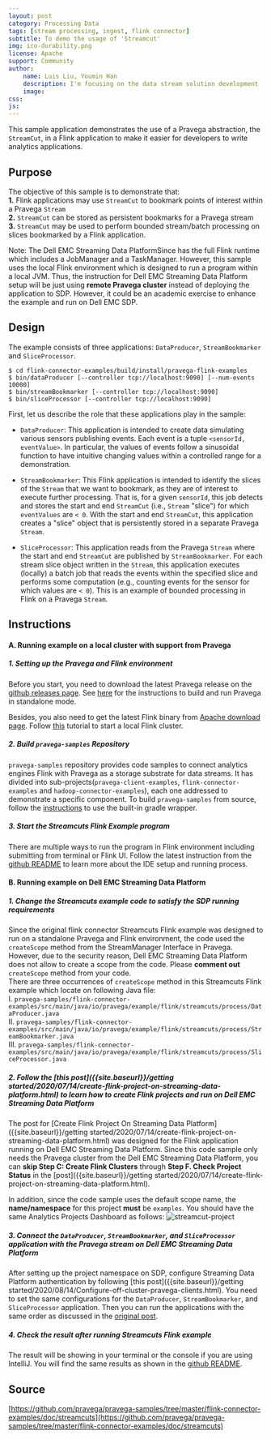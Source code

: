 ```yaml
---
layout: post
category: Processing Data
tags: [stream processing, ingest, flink connector]
subtitle: To demo the usage of 'Streamcut'
img: ico-durability.png
license: Apache
support: Community
author: 
    name: Luis Liu, Youmin Han
    description: I'm focusing on the data stream solution development
    image: 
css: 
js: 
---
```

This sample application demonstrates the use of a Pravega abstraction, the `StreamCut`, in a Flink application to make 
it easier for developers to write analytics applications.
<!--more-->

## Purpose
The objective of this sample is to demonstrate that:  
**1.**   Flink applications may use `StreamCut` to bookmark points of interest within a Pravega `Stream`  
**2.**  `StreamCut` can be stored as persistent bookmarks for a Pravega stream  
**3.**  `StreamCut` may be used to perform bounded stream/batch processing on slices bookmarked by a Flink application.   

Note: The Dell EMC Streaming Data PlatformSince has the full Flink runtime which includes a JobManager and a TaskManager. However, this sample uses the local Flink environment which is designed to run a program within a local JVM. Thus, the instruction for Dell EMC Streaming Data Platform setup will be just using **remote Pravega cluster** instead of deploying the application to SDP. However, it could be an academic exercise to enhance the example and run on Dell EMC SDP. 

## Design
The example consists of three applications: `DataProducer`, `StreamBookmarker` and `SliceProcessor`.  

```
$ cd flink-connector-examples/build/install/pravega-flink-examples
$ bin/dataProducer [--controller tcp://localhost:9090] [--num-events 10000]
$ bin/streamBookmarker [--controller tcp://localhost:9090] 
$ bin/sliceProcessor [--controller tcp://localhost:9090]
```

First, let us describe the role that these applications play in the sample:
- `DataProducer`: This application is intended to create data simulating various sensors publishing events. Each event
is a tuple `<sensorId, eventValue>`. In particular, the values of events follow a sinusoidal function to have intuitive
changing values within a controlled range for a demonstration.

- `StreamBookmarker`: This Flink application is intended to identify the slices of the `Stream` that we want to bookmark,
as they are of interest to execute further processing. That is, for a given `sensorId`, this job detects and stores the
start and end `StreamCut` (i.e., `Stream` "slice") for which `eventValues` are `< 0`. With the start and end `StreamCut`, 
this application creates a "slice" object that is persistently stored in a separate Pravega `Stream`.

- `SliceProcessor`: This application reads from the Pravega `Stream` where the start and end `StreamCut` are published by
`StreamBookmarker`. For each stream slice object written in the `Stream`, this application executes (locally) a batch job 
that reads the events within the specified slice and performs some computation (e.g., counting events for the sensor
for which values are `< 0`). This is an example of bounded processing in Flink on a Pravega `Stream`.

## Instructions
#### A. Running example on a local cluster with support from Pravega

##### 1. Setting up the Pravega and Flink environment
Before you start, you need to download the latest Pravega release on the [github releases page](https://github.com/pravega/pravega/releases). See [here](http://pravega.io/docs/latest/getting-started/) for the instructions to build and run Pravega in standalone mode.  

Besides, you also need to get the latest Flink binary from [Apache download page](https://flink.apache.org/downloads.html). Follow [this](https://ci.apache.org/projects/flink/flink-docs-stable/getting-started/tutorials/local_setup.html) tutorial to start a local Flink cluster. 

##### 2. Build `pravega-samples` Repository

`pravega-samples` repository provides code samples to connect analytics engines Flink with Pravega as a storage substrate for data streams. It has divided into sub-projects(`pravega-client-examples`, `flink-connector-examples` and `hadoop-connector-examples`), each one addressed to demonstrate a specific component. To build `pravega-samples` from source, follow the [instructions](https://github.com/pravega/pravega-samples#pravega-samples-build-instructions) to use the built-in gradle wrapper.  

##### 3. Start the Streamcuts Flink Example program

There are multiple ways to run the program in Flink environment including submitting from terminal or Flink UI. Follow the latest instruction from the [github README](https://github.com/pravega/pravega-samples/tree/master/flink-connector-examples/doc/streamcuts) to learn more about the IDE setup and running process.

#### B. Running example on Dell EMC Streaming Data Platform

##### 1. Change the Streamcuts example code to satisfy the SDP running requirements
Since the original flink connector Streamcuts Flink example was designed to run on a standalone Pravega and Flink environment, the code used the `createScope` method from the StreamManager Interface in Pravega. However, due to the security reason, Dell EMC Streaming Data Platform does not allow to create a scope from the code. Please **comment out** `createScope` method from your code.   
There are three occurrences of `createScope` method in this Streamcuts Flink example which locate on following Java file:   
I. ```pravega-samples/flink-connector-examples/src/main/java/io/pravega/example/flink/streamcuts/process/DataProducer.java```  
II. ```pravega-samples/flink-connector-examples/src/main/java/io/pravega/example/flink/streamcuts/process/StreamBookmarker.java```  
III. ```pravega-samples/flink-connector-examples/src/main/java/io/pravega/example/flink/streamcuts/process/SliceProcessor.java```  

##### 2. Follow the [this post]({{site.baseurl}}/getting started/2020/07/14/create-flink-project-on-streaming-data-platform.html) to learn how to create Flink projects and run on Dell EMC Streaming Data Platform

The post for [Create Flink Project On Streaming Data Platform]({{site.baseurl}}/getting started/2020/07/14/create-flink-project-on-streaming-data-platform.html) was designed for the Flink application running on Dell EMC Streaming Data Platform. Since this code sample only needs the Pravega cluster from the Dell EMC Streaming Data Platform, you can **skip Step C: Create Flink Clusters** through **Step F. Check Project Status** in the [post]({{site.baseurl}}/getting started/2020/07/14/create-flink-project-on-streaming-data-platform.html).

In addition, since the code sample uses the default scope name, the **name/namespace** for this project **must** be ```examples```. You should have the same Analytics Projects Dashboard as follows: 
![streamcut-project]({{site.baseurl}}/assets/heliumjk/images/post/streamcut/streamcut-project.png) 


##### 3. Connect the `DataProducer`, `StreamBookmarker`, and `SliceProcessor` application with the Pravega stream on Dell EMC Streaming Data Platform
After setting up the project namespace on SDP, configure Streaming Data Platform authentication by following [this post]({{site.baseurl}}/getting started/2020/08/14/Configure-off-cluster-pravega-clients.html). You need to set the same configurations for the `DataProducer`, `StreamBookmarker`, and `SliceProcessor` application. Then you can run the applications with the same order as discussed in the [original post](https://github.com/pravega/pravega-samples/tree/master/flink-connector-examples/doc/streamcuts).


##### 4. Check the result after running Streamcuts Flink example
The result will be showing in your terminal or the console if you are using IntelliJ. You will find the same results as shown in the [github README](https://github.com/pravega/pravega-samples/tree/master/flink-connector-examples/doc/streamcuts).

## Source
[https://github.com/pravega/pravega-samples/tree/master/flink-connector-examples/doc/streamcuts](https://github.com/pravega/pravega-samples/tree/master/flink-connector-examples/doc/streamcuts)